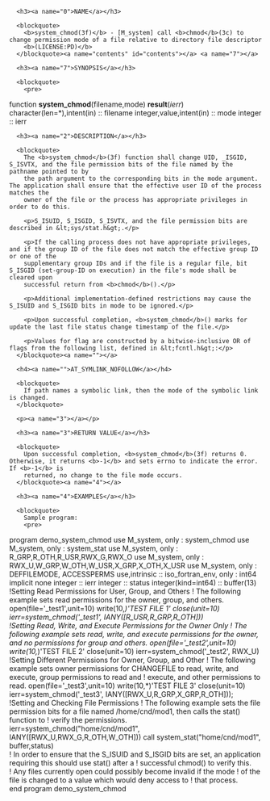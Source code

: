 <?
<body?>
<!DOCTYPE html PUBLIC "-//W3C//DTD XHTML 1.0 Transitional//EN"
    "http://www.w3.org/TR/xhtml1/DTD/xhtml1-transitional.dtd">

<html xmlns="http://www.w3.org/1999/xhtml">
<head>
  <meta name="generator" content="HTML Tidy for Cygwin (vers 25 March 2009), see www.w3.org" />

  <title></title>
</head>

<body>
  <div id="Container">
    <div id="Content">
      <div class="c13"></div><a name="0"></a>

      <h3><a name="0">NAME</a></h3>

      <blockquote>
        <b>system_chmod(3f)</b> - [M_system] call <b>chmod</b>(3c) to change permission mode of a file relative to directory file descriptor
        <b>(LICENSE:PD)</b>
      </blockquote><a name="contents" id="contents"></a> <a name="7"></a>

      <h3><a name="7">SYNOPSIS</a></h3>

      <blockquote>
        <pre>
function <b>system_chmod</b>(filename,mode) <b>result</b>(<i>ierr</i>)
<br />      character(len=*),intent(in)  :: filename
      integer,value,intent(in)     :: mode
      integer                      :: ierr
<br />
</pre>
      </blockquote><a name="2"></a>

      <h3><a name="2">DESCRIPTION</a></h3>

      <blockquote>
        The <b>system_chmod</b>(3f) function shall change UID, _ISGID, S_ISVTX, and the file permission bits of the file named by the pathname pointed to by
        the path argument to the corresponding bits in the mode argument. The application shall ensure that the effective user ID of the process matches the
        owner of the file or the process has appropriate privileges in order to do this.

        <p>S_ISUID, S_ISGID, S_ISVTX, and the file permission bits are described in &lt;sys/stat.h&gt;.</p>

        <p>If the calling process does not have appropriate privileges, and if the group ID of the file does not match the effective group ID or one of the
        supplementary group IDs and if the file is a regular file, bit S_ISGID (set-group-ID on execution) in the file's mode shall be cleared upon
        successful return from <b>chmod</b>().</p>

        <p>Additional implementation-defined restrictions may cause the S_ISUID and S_ISGID bits in mode to be ignored.</p>

        <p>Upon successful completion, <b>system_chmod</b>() marks for update the last file status change timestamp of the file.</p>

        <p>Values for flag are constructed by a bitwise-inclusive OR of flags from the following list, defined in &lt;fcntl.h&gt;:</p>
      </blockquote><a name=""></a>

      <h4><a name="">AT_SYMLINK_NOFOLLOW</a></h4>

      <blockquote>
        If path names a symbolic link, then the mode of the symbolic link is changed.
      </blockquote>

      <p><a name="3"></a></p>

      <h3><a name="3">RETURN VALUE</a></h3>

      <blockquote>
        Upon successful completion, <b>system_chmod</b>(3f) returns 0. Otherwise, it returns <b>-1</b> and sets errno to indicate the error. If <b>-1</b> is
        returned, no change to the file mode occurs.
      </blockquote><a name="4"></a>

      <h3><a name="4">EXAMPLES</a></h3>

      <blockquote>
        Sample program:
        <pre>
   program demo_system_chmod
   use M_system, only : system_chmod
   use M_system, only : system_stat
   use M_system, only : R_GRP,R_OTH,R_USR,RWX_G,RWX_O
   use M_system, only : RWX_U,W_GRP,W_OTH,W_USR,X_GRP,X_OTH,X_USR
   use M_system, only : DEFFILEMODE, ACCESSPERMS
   use,intrinsic     :: iso_fortran_env, only : int64
   implicit none
   integer         :: ierr
   integer         :: status
   integer(kind=int64) :: buffer(13)
      !Setting Read Permissions for User, Group, and Others
      ! The following example sets read permissions for the owner, group, and others.
      open(file='_test1',unit=10)
      write(10,*)'TEST FILE 1'
      close(unit=10)
      ierr=system_chmod('_test1', IANY([R_USR,R_GRP,R_OTH]))
<br />      !Setting Read, Write, and Execute Permissions for the Owner Only
      ! The following example sets read, write, and execute permissions for the owner, and no permissions for group and others.
      open(file='_test2',unit=10)
      write(10,*)'TEST FILE 2'
      close(unit=10)
      ierr=system_chmod('_test2', RWX_U)
<br />      !Setting Different Permissions for Owner, Group, and Other
      ! The following example sets owner permissions for CHANGEFILE to read, write, and execute, group permissions to read and
      ! execute, and other permissions to read.
      open(file='_test3',unit=10)
      write(10,*)'TEST FILE 3'
      close(unit=10)
      ierr=system_chmod('_test3', IANY([RWX_U,R_GRP,X_GRP,R_OTH]));
<br />      !Setting and Checking File Permissions
      ! The following example sets the file permission bits for a file named /home/cnd/mod1, then calls the stat() function to
      ! verify the permissions.
<br />      ierr=system_chmod("home/cnd/mod1", IANY([RWX_U,RWX_G,R_OTH,W_OTH]))
      call system_stat("home/cnd/mod1", buffer,status)
<br />      ! In order to ensure that the S_ISUID and S_ISGID bits are set, an application requiring this should use stat() after a
      ! successful chmod() to verify this.
<br />      !    Any files currently open could possibly become invalid if the mode
      !    of the file is changed to a value which would deny access to
      !    that process.
<br />   end program demo_system_chmod
<br /><br />
</pre>
      </blockquote>
    </div>
  </div>
</body>
</html>

